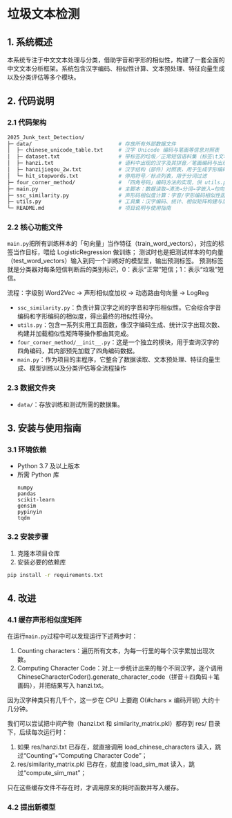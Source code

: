 # 垃圾文本检测

## 1. 系统概述

本系统专注于中文文本处理与分类，借助字音和字形的相似性，构建了一套全面的中文文本分析框架。系统包含汉字编码、相似性计算、文本预处理、特征向量生成以及分类评估等多个模块。

## 2. 代码说明

### 2.1 代码架构
```bash
2025_Junk_text_Detection/
├─ data/                            # 存放所有外部数据文件
│  ├─ chinese_unicode_table.txt     # 汉字 Unicode 编码与笔画等信息对照表
│  ├─ dataset.txt                   # 带标签的垃圾／正常短信语料集（标签\t文本）
│  ├─ hanzi.txt                     # 语料中出现的汉字及其拼音／笔画编码与出现次数
│  ├─ hanzijiegou_2w.txt            # 汉字结构（部件）对照表，用于生成字形编码
│  └─ hit_stopwords.txt             # 停用符号／标点列表，用于分词过滤
├─ four_corner_method/              # 「四角号码」编码方法的实现，供 utils.py 调用
├─ main.py                          # 主脚本：数据读取→清洗→分词→字嵌入→句向量→训练分类器
├─ ssc_similarity.py                # 声形码相似度计算：字音/字形编码相似性函数
├─ utils.py                         # 工具集：汉字编码、统计、相似矩阵构建与加载等
└─ README.md                        # 项目说明与使用指南
```

### 2.2 核心功能文件

`main.py`把所有训练样本的「句向量」当作特征（train_word_vectors），对应的标签当作目标，喂给 LogisticRegression 做训练； 测试时也是把测试样本的句向量（test_word_vectors）输入到同一个训练好的模型里，输出预测标签。
预测标签就是分类器对每条短信判断后的类别标识，0：表示“正常”短信；1：表示“垃圾”短信。

流程：字级别 Word2Vec → 声形相似度加权 → 动态路由句向量 → LogReg

- `ssc_similarity.py`：负责计算汉字之间的字音和字形相似性。它会综合字音编码和字形编码的相似度，得出最终的相似性得分。
- `utils.py`：包含一系列实用工具函数，像汉字编码生成、统计汉字出现次数、构建并加载相似性矩阵等操作都由其完成。
- `four_corner_method/__init__.py`：这是一个独立的模块，用于查询汉字的四角编码，其内部预先加载了四角编码数据。
- `main.py`：作为项目的主程序，它整合了数据读取、文本预处理、特征向量生成、模型训练以及分类评估等全流程操作


### 2.3 数据文件夹

- `data/`：存放训练和测试所需的数据集。

## 3. 安装与使用指南

### 3.1 环境依赖

- Python 3.7 及以上版本
- 所需 Python 库
  ```plaintext
  numpy
  pandas
  scikit-learn
  gensim
  pypinyin
  tqdm
  ```

### 3.2 安装步骤

1. 克隆本项目仓库
2. 安装必要的依赖库

```bash
pip install -r requirements.txt
```

## 4. 改进

### 4.1 缓存声形相似度矩阵

在运行`main.py`过程中可以发现运行下述两步时：
1. Counting characters：遍历所有文本，为每一行里的每个汉字累加出现次数。
2. Computing Character Code：对上一步统计出来的每个不同汉字，逐个调用 ChineseCharacterCoder().generate_character_code（拼音＋四角码＋笔画码），并把结果写入 hanzi.txt。

因为汉字种类只有几千个，这一步在 CPU 上要跑 O(#chars × 编码开销) 大约十几分钟。

我们可以尝试把中间产物（hanzi.txt 和 similarity_matrix.pkl）都存到 res/ 目录下，后续每次运行时：
1. 如果 res/hanzi.txt 已存在，就直接调用 load_chinese_characters 读入，跳过“Counting”+“Computing Character Code”；
2. res/similarity_matrix.pkl 已存在，就直接 load_sim_mat 读入，跳过“compute_sim_mat”；

只在这些缓存文件不存在时，才调用原来的耗时函数并写入缓存。

### 4.2 提出新模型